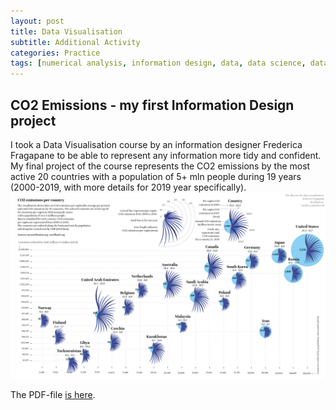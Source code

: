 ```yaml
---
layout: post
title: Data Visualisation
subtitle: Additional Activity
categories: Practice
tags: [numerical analysis, information design, data, data science, data visualisation, R, scatterplot]
---
```


## CO2 Emissions - my first Information Design project

I took a Data Visualisation course by an information designer Frederica Fragapane to be able to represent any information more tidy and confident. <br>
My final project of the course represents the CO2 emissions by the most active 20 countries with a population of 5+ mln people during 19 years (2000-2019, with more details for 2019 year specifically). <br>
 ![Emissions](/assets/images/banners/Emissions_small.jpg)<br>

The PDF-file [is here](https://github.com/Vasilisalook/vasilisalook.github.io/blob/main/Emissions.pdf).
